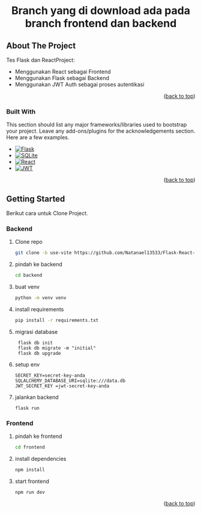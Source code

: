 <!-- Improved compatibility of back to top link: See: https://github.com/othneildrew/Best-README-Template/pull/73 -->
<a id="readme-top"></a>
<!--
*** Thanks for checking out the Best-README-Template. If you have a suggestion
*** that would make this better, please fork the repo and create a pull request
*** or simply open an issue with the tag "enhancement".
*** Don't forget to give the project a star!
*** Thanks again! Now go create something AMAZING! :D
-->



<!-- PROJECT SHIELDS -->
<!--
*** I'm using markdown "reference style" links for readability.
*** Reference links are enclosed in brackets [ ] instead of parentheses ( ).
*** See the bottom of this document for the declaration of the reference variables
*** for contributors-url, forks-url, etc. This is an optional, concise syntax you may use.
*** https://www.markdownguide.org/basic-syntax/#reference-style-links
-->

<!-- PROJECT LOGO -->
<br />
<div align="center">
  <h1 align="center">Branch yang di download ada pada branch frontend dan backend</h1>
</div>

<!-- ABOUT THE PROJECT -->
## About The Project
Tes Flask dan ReactProject:
* Menggunakan React sebagai Frontend
* Menggunakan Flask sebagai Backend
* Menggunakan JWT Auth sebagai proses autentikasi

<p align="right">(<a href="#readme-top">back to top</a>)</p>

### Built With

This section should list any major frameworks/libraries used to bootstrap your project. Leave any add-ons/plugins for the acknowledgements section. Here are a few examples.

* [![Flask][Flask]][Flask-url]
* [![SQLite][SQLite]][SQLite-url]
* [![React][React]][React-url]
* [![JWT][JWT]][JWT-url]

<p align="right">(<a href="#readme-top">back to top</a>)</p>

<!-- GETTING STARTED -->
## Getting Started

Berikut cara untuk Clone Project.

### Backend

1. Clone repo
   ```sh
   git clone -b use-vite https://github.com/Natanael13533/Flask-React-Tes.git
   ```
2. pindah ke backend
   ```sh
   cd backend
   ```
3. buat venv
   ```sh
   python -m venv venv
   ```
4. install requirements
   ```sh
   pip install -r requirements.txt
   ```
5. migrasi database
   ```
    flask db init
    flask db migrate -m "initial"
    flask db upgrade
   ``` 
7. setup env
   ```
   SECRET_KEY=secret-key-anda
   SQLALCHEMY_DATABASE_URI=sqlite:///data.db
   JWT_SECRET_KEY =jwt-secret-key-anda
   ```
8. jalankan backend
   ```
   flask run
   ```
### Frontend

1. pindah ke frontend
   ```sh
   cd frontend
   ```
2. install dependencies
   ```sh
   npm install
   ```
3. start frontend
   ```
   npm run dev
   ```
<p align="right">(<a href="#readme-top">back to top</a>)</p>

<!-- MARKDOWN LINKS & IMAGES -->
<!-- https://www.markdownguide.org/basic-syntax/#reference-style-links -->
[Flask]: https://img.shields.io/badge/Flask-000000?style=for-the-badge&logo=Flask&logoColor=white
[Flask-url]: https://flask.palletsprojects.com/en/stable/
[SQLite]: https://img.shields.io/badge/SQLite-07405E?style=flat&compact=true&logo=sqlite&logoColor=white
[SQLite-url]: https://sqlite.org/
[React]: https://img.shields.io/badge/-ReactJs-61DAFB?logo=react&logoColor=white&style=for-the-badge
[React-url]: https://react.dev/
[JWT]: https://img.shields.io/badge/JWT-black?style=plastic&logo=JSON%20web%20tokens
[JWT-url]: https://jwt-auth.readthedocs.io/en/develop/
